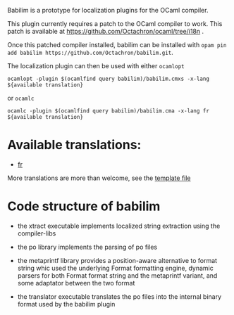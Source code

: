 Babilim is a prototype for localization plugins for the OCaml compiler.

This plugin currently requires a patch to the OCaml compiler to work.
This patch is available at https://github.com/Octachron/ocaml/tree/i18n .

Once this patched compiler installed, babilim can be installed with
`opam pin add babilim https://github.com/Octachron/babilim.git`.

The localization plugin can then be used with either `ocamlopt`

```
ocamlopt -plugin $(ocamlfind query babilim)/babilim.cmxs -x-lang ${available translation}
```

or `ocamlc`

```
ocamlc -plugin $(ocamlfind query babilim)/babilim.cma -x-lang fr ${available translation}
```


# Available translations:

  * [fr](translations/fr.po)

More translations are more than welcome, see the [template file](translations/ocaml.pot)

# Code structure of babilim


* the xtract executable implements localized string extraction
  using the compiler-libs

* the po library implements the parsing of po files

* the metaprintf library provides a position-aware alternative to format string
whic used the underlying Format formatting engine, dynamic parsers for both
Format format string and the metaprintf variant, and some adaptator between the
two format

* the translator executable translates the po files into the internal binary format used by the babilim plugin
